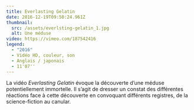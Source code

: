 ```yaml
---
title: Everlasting Gelatin
date: 2016-12-19T09:50:24.961Z
thumbnail:
  src: /assets/everlsting-gelatin_1.jpg
  alt: Une méduse
video: https://vimeo.com/187542416
legend:
  - "2016"
  - Vidéo HD, couleur, son
  - Anglais / japonais
  - 11'07''
---
```

La vidéo *Everlasting Gelatin* évoque la découverte d’une méduse potentiellement immortelle. Il s’agit de dresser un constat des différentes réactions face à cette découverte en convoquant différents registres, de la science-fiction au canular.